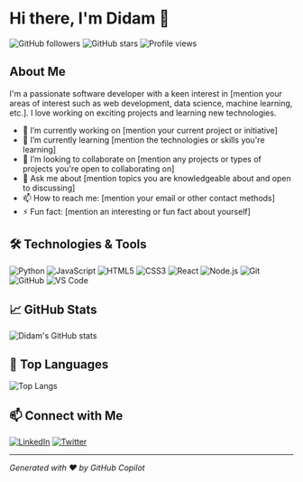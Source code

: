# Hi there, I'm Didam 👋

![GitHub followers](https://img.shields.io/github/followers/didam00?label=Follow&style=social)
![GitHub stars](https://img.shields.io/github/stars/didam00?label=Stars&style=social)
![Profile views](https://komarev.com/ghpvc/?username=didam00)

## About Me

I'm a passionate software developer with a keen interest in [mention your areas of interest such as web development, data science, machine learning, etc.]. I love working on exciting projects and learning new technologies.

- 🔭 I’m currently working on [mention your current project or initiative]
- 🌱 I’m currently learning [mention the technologies or skills you're learning]
- 👯 I’m looking to collaborate on [mention any projects or types of projects you're open to collaborating on]
- 💬 Ask me about [mention topics you are knowledgeable about and open to discussing]
- 📫 How to reach me: [mention your email or other contact methods]
- ⚡ Fun fact: [mention an interesting or fun fact about yourself]

## 🛠️ Technologies & Tools

![Python](https://img.shields.io/badge/-Python-333333?style=flat&logo=python)
![JavaScript](https://img.shields.io/badge/-JavaScript-333333?style=flat&logo=javascript)
![HTML5](https://img.shields.io/badge/-HTML5-333333?style=flat&logo=html5)
![CSS3](https://img.shields.io/badge/-CSS3-333333?style=flat&logo=css3)
![React](https://img.shields.io/badge/-React-333333?style=flat&logo=react)
![Node.js](https://img.shields.io/badge/-Node.js-333333?style=flat&logo=node.js)
![Git](https://img.shields.io/badge/-Git-333333?style=flat&logo=git)
![GitHub](https://img.shields.io/badge/-GitHub-333333?style=flat&logo=github)
![VS Code](https://img.shields.io/badge/-VS%20Code-333333?style=flat&logo=visual-studio-code)

## 📈 GitHub Stats

![Didam's GitHub stats](https://github-readme-stats.vercel.app/api?username=didam00&show_icons=true&theme=radical)

## 🌟 Top Languages

![Top Langs](https://github-readme-stats.vercel.app/api/top-langs/?username=didam00&layout=compact&theme=radical)

## 📫 Connect with Me

[![LinkedIn](https://img.shields.io/badge/-LinkedIn-0077B5?style=flat&logo=linkedin)](https://www.linkedin.com/in/[your-linkedin-username]/)
[![Twitter](https://img.shields.io/badge/-Twitter-1DA1F2?style=flat&logo=twitter&logoColor=white)](https://twitter.com/[your-twitter-username])

---

*Generated with ❤️ by GitHub Copilot*
